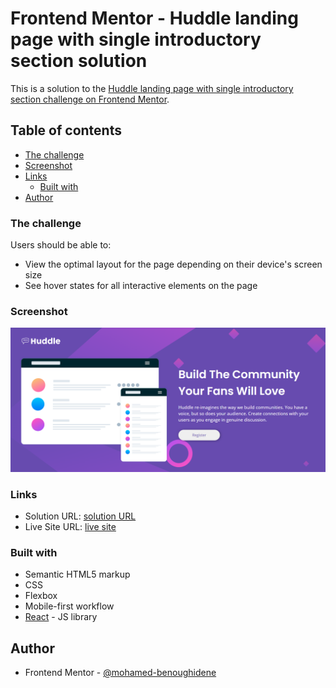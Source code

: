 # Frontend Mentor - Huddle landing page with single introductory section solution

This is a solution to the [Huddle landing page with single introductory section challenge on Frontend Mentor](https://www.frontendmentor.io/challenges/huddle-landing-page-with-a-single-introductory-section-B_2Wvxgi0).

## Table of contents

- [The challenge](#the-challenge)
- [Screenshot](#screenshot)
- [Links](#links)
  - [Built with](#built-with)
- [Author](#author)

### The challenge

Users should be able to:

- View the optimal layout for the page depending on their device's screen size
- See hover states for all interactive elements on the page

### Screenshot

![](./screenshot.png)

### Links

- Solution URL: [solution URL](https://github.com/mohamed-benoughidene/Huddle-landing-page-with-a-single-introductory-section)
- Live Site URL: [live site](https://aesthetic-bunny-9288d8.netlify.app)

### Built with

- Semantic HTML5 markup
- CSS
- Flexbox
- Mobile-first workflow
- [React](https://reactjs.org/) - JS library

## Author

- Frontend Mentor - [@mohamed-benoughidene](https://www.frontendmentor.io/profile/mohamed-benoughidene)
